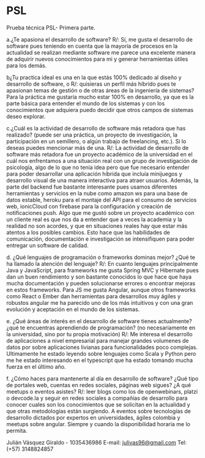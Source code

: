 # PSL
Prueba técnica PSL- Primera parte.

a.¿Te apasiona el desarrollo de software?
R/: Sí, me gusta el desarrollo de software pues teniendo en cuenta que la mayoría de procesos
en la actualidad se realizan mediante software me parece una excelente manera de adquirir
nuevos conocimientos para mi y generar herramientas útiles para los demás.

b¿Tu practica ideal es una en la que estás 100% dedicado al diseño y desarrollo de software, o
R/: quisieras un perfil más híbrido pues te apasionan temas de gestión o de otras áreas de la
ingeniería de sistemas?
Para la práctica me gustaría mucho estar 100% en desarrollo, ya que es la parte básica para entender
el mundo de los sistemas y con los conocimientos que adquiera puedo decidir que otros campos de
sistemas deseo explorar.

c.¿Cuál es la actividad de desarrollo de software más retadora que has realizado? (puede ser una
práctica, un proyecto de investigación, la participación en un semillero, o algún trabajo de
freelancing, etc.). Si lo deseas puedes mencionar más de una.
R/: La actividad de desarrollo de software más retadora fue un proyecto académico de la universidad en el cuál nos enfrentamos a una situación real con un grupo de investigación de psicología, algo de lo que no tenía idea pero que fue necesario entender para poder desarrollar una aplicación híbrida que
incluía minijuegos y desarrollo visual de una manera interactiva para atraer usuarios. Además, la parte del backend fue bastante interesante pues usamos diferentes herramientas y servicios en la nube como amazon ws para una base de datos estable, heroku para el montaje del API para el consumo
de servicios web, ionicCloud con firebase para la configuración y creación de notificaciones push. 
Algo que me gustó sobre un proyecto académico con un cliente real es que nos da a entender que a veces la academia y la realidad no son acordes, y que en situaciones reales hay que estar más atentos a los posibles cambios. Esto hace que las habilidades de comunicación, documentación e investigación se intensifiquen para poder entregar un software de calidad.

d. ¿Qué lenguajes de programación o frameworks dominas mejor? ¿Qué te ha llamado la atención
del lenguaje?
R/: En cuanto lenguajes principalmente Java y JavaScript, para frameworks me gusta Spring MVC y Hibernate
pues dan un buen rendimiento y son bastante conocidos lo que hace que haya mucha documentación y pueden solucionarse errores o encontrar mejoras en estos frameworks. Para JS me gusta Angular, aunque otros frameworks como React o Ember dan herramientas para desarrollos muy ágiles y robustos angular me ha parecido uno de los más intuitivos y con una gran evolución y aceptación en el mundo de los sistemas.

e. ¿Qué áreas de interés en el desarrollo de software tienes actualmente? ¿qué te encuentras
aprendiendo de programación? (no necesariamente en la universidad, sino por tu propia
motivación) 
R/: Me interesa el desarrollo de aplicaciones a nivel empresarial para manejar grandes volumenes de datos
por sobre aplicaciones livianas para funcionalidades poco complejas. Ultimamente he estado leyendo sobre lenguajes como Scala y Python pero me he estado interesando en el typescript que ha estado tomando mucha fuerza en el último año.

f. ¿Cómo haces para mantenerte al día en desarrollo de software? ¿Qué tipo de portales web,
cuentas en redes sociales, páginas web sigues? ¿A qué meetups o eventos asistes?
R/: leer blogs como los de openwebinars, platzi o devcode.la y seguir en redes sociales a compañías de desarrollo para conocer cuales son los conocimientos que se solicitan en la actualidad y que otras metodologías están surgiendo. A eventos sobre tecnologías de desarrollo dictados por expertos en universidades, ágiles colombia y meetups sobre angular. Siempre y cuando la disponibilidad horaria me lo permita. 

Julián Vásquez Giraldo - 1035436986
E-mail: julivas96@gmail.com
Tel: (+57) 3148824857

